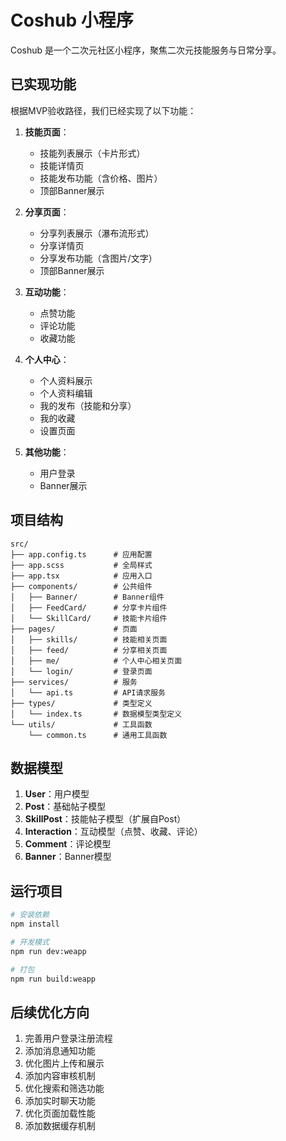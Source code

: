 # Coshub 小程序

Coshub 是一个二次元社区小程序，聚焦二次元技能服务与日常分享。

## 已实现功能

根据MVP验收路径，我们已经实现了以下功能：

1. **技能页面**：
   - 技能列表展示（卡片形式）
   - 技能详情页
   - 技能发布功能（含价格、图片）
   - 顶部Banner展示

2. **分享页面**：
   - 分享列表展示（瀑布流形式）
   - 分享详情页
   - 分享发布功能（含图片/文字）
   - 顶部Banner展示

3. **互动功能**：
   - 点赞功能
   - 评论功能
   - 收藏功能

4. **个人中心**：
   - 个人资料展示
   - 个人资料编辑
   - 我的发布（技能和分享）
   - 我的收藏
   - 设置页面

5. **其他功能**：
   - 用户登录
   - Banner展示

## 项目结构

```
src/
├── app.config.ts      # 应用配置
├── app.scss           # 全局样式
├── app.tsx            # 应用入口
├── components/        # 公共组件
│   ├── Banner/        # Banner组件
│   ├── FeedCard/      # 分享卡片组件
│   └── SkillCard/     # 技能卡片组件
├── pages/             # 页面
│   ├── skills/        # 技能相关页面
│   ├── feed/          # 分享相关页面
│   ├── me/            # 个人中心相关页面
│   └── login/         # 登录页面
├── services/          # 服务
│   └── api.ts         # API请求服务
├── types/             # 类型定义
│   └── index.ts       # 数据模型类型定义
└── utils/             # 工具函数
    └── common.ts      # 通用工具函数
```

## 数据模型

1. **User**：用户模型
2. **Post**：基础帖子模型
3. **SkillPost**：技能帖子模型（扩展自Post）
4. **Interaction**：互动模型（点赞、收藏、评论）
5. **Comment**：评论模型
6. **Banner**：Banner模型

## 运行项目

```bash
# 安装依赖
npm install

# 开发模式
npm run dev:weapp

# 打包
npm run build:weapp
```

## 后续优化方向

1. 完善用户登录注册流程
2. 添加消息通知功能
3. 优化图片上传和展示
4. 添加内容审核机制
5. 优化搜索和筛选功能
6. 添加实时聊天功能
7. 优化页面加载性能
8. 添加数据缓存机制